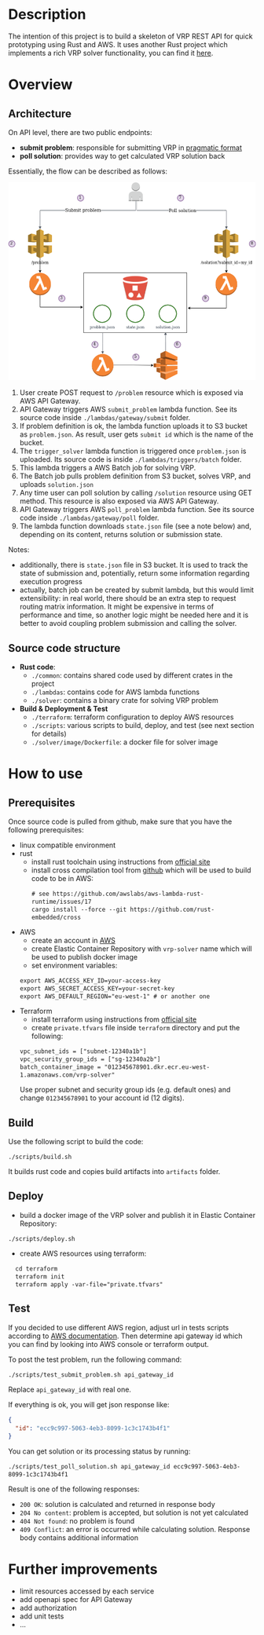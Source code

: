 # Description

The intention of this project is to build a skeleton of VRP REST API for quick prototyping using Rust and AWS. It uses
another Rust project which implements a rich VRP solver functionality, you can find it [here](https://github.com/reinterpretcat/vrp).

# Overview

## Architecture

On API level, there are two public endpoints:

- __submit problem__: responsible for submitting VRP in [pragmatic format](https://reinterpretcat.github.io/vrp/concepts/pragmatic/index.html)
- __poll solution__: provides way to get calculated VRP solution back

Essentially, the flow can be described as follows:

![architecture](docs/architecture.png "VRP API")

1. User create POST request to `/problem` resource which is exposed via AWS API Gateway.
2. API Gateway triggers AWS `submit_problem` lambda function. See its source code inside `./lambdas/gateway/submit` folder.
3. If problem definition is ok, the lambda function uploads it to S3 bucket as `problem.json`. As result, user gets
`submit id` which is the name of the bucket.
4. The `trigger_solver` lambda function is triggered once `problem.json` is uploaded. Its source code is inside
`./lambdas/triggers/batch` folder.
5. This lambda triggers a AWS Batch job for solving VRP.
6. The Batch job pulls problem definition from S3 bucket, solves VRP, and uploads `solution.json`
7. Any time user can poll solution by calling `/solution` resource using GET method. This resource is also exposed
via AWS API Gateway.
8. API Gateway triggers AWS `poll_problem` lambda function. See its source code inside `./lambdas/gateway/poll` folder.
9. The lambda function downloads `state.json` file (see a note below) and, depending on its content, returns solution
or submission state.

Notes:
- additionally, there is `state.json` file in S3 bucket. It is used to track the state of submission and, potentially,
return some information regarding execution progress
- actually, batch job can be created by submit lambda, but this would limit extensibility: in real world, there
should be an extra step to request routing matrix information. It might be expensive in terms of performance and time,
so another logic might be needed here and it is better to avoid coupling problem submission and calling the solver.


## Source code structure

- __Rust code__:
    - `./common`: contains shared code used by different crates in the project
    - `./lambdas`: contains code for AWS lambda functions
    - `./solver`: contains a binary crate for solving VRP problem
- __Build & Deployment & Test__
    - `./terraform`: terraform configuration to deploy AWS resources
    -  `./scripts`: various scripts to build, deploy, and test (see next section for details)
    - `./solver/image/Dockerfile`: a docker file for solver image

# How to use

## Prerequisites

Once source code is pulled from github, make sure that you have the following prerequisites:

- linux compatible environment
- rust
    * install rust toolchain using instructions from [official site](https://www.rust-lang.org/tools/install)
    * install cross compilation tool from [github](https://github.com/rust-embedded/cross) which will be used to build
      code to be in AWS:
      ```shell script
      # see https://github.com/awslabs/aws-lambda-rust-runtime/issues/17
      cargo install --force --git https://github.com/rust-embedded/cross
      ```
- AWS
    * create an account in [AWS](https://aws.amazon.com/resources/create-account)
    * create Elastic Container Repository with `vrp-solver` name which will be used to publish docker image
    * set environment variables:
    ```shell script
    export AWS_ACCESS_KEY_ID=your-access-key
    export AWS_SECRET_ACCESS_KEY=your-secret-key
    export AWS_DEFAULT_REGION="eu-west-1" # or another one
    ```
- Terraform
    * install terraform using instructions from [official site](https://learn.hashicorp.com/terraform/getting-started/install.html)
    * create `private.tfvars` file inside `terraform` directory and put the following:
    ```
    vpc_subnet_ids = ["subnet-12340a1b"]
    vpc_security_group_ids = ["sg-12340a2b"]
    batch_container_image = "012345678901.dkr.ecr.eu-west-1.amazonaws.com/vrp-solver"
    ```
    Use proper subnet and security group ids (e.g. default ones) and change `012345678901` to your account id (12 digits).

## Build

Use the following script to build the code:

```shell script
./scripts/build.sh
```

It builds rust code and copies build artifacts into `artifacts` folder.

## Deploy

- build a docker image of the VRP solver and publish it in Elastic Container Repository:

```shell script
./scripts/deploy.sh
```

- create AWS resources using terraform:

```shell script
  cd terraform
  terraform init
  terraform apply -var-file="private.tfvars"
```

## Test

If you decided to use different AWS region, adjust url in tests scripts according to
[AWS documentation](https://docs.aws.amazon.com/apigateway/latest/developerguide/how-to-call-api.html).
Then determine api gateway id which you can find by looking into AWS console or terraform output.

To post the test problem, run the following command:

```shell script
./scripts/test_submit_problem.sh api_gateway_id
```

Replace `api_gateway_id` with real one.

If everything is ok, you will get json response like:

```json
{
  "id": "ecc9c997-5063-4eb3-8099-1c3c1743b4f1"
}
```

You can get solution or its processing status by running:

```shell script
./scripts/test_poll_solution.sh api_gateway_id ecc9c997-5063-4eb3-8099-1c3c1743b4f1
```

Result is one of the following responses:

- `200 OK`: solution is calculated and returned in response body
- `204 No content`: problem is accepted, but solution is not yet calculated
- `404 Not found`: no problem is found
- `409 Conflict`: an error is occurred while calculating solution. Response body contains additional information


# Further improvements

- limit resources accessed by each service
- add openapi spec for API Gateway
- add authorization
- add unit tests
- ...